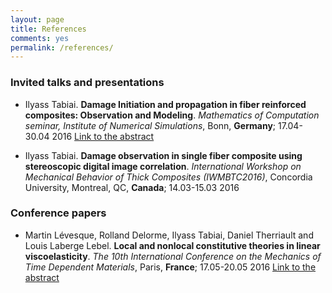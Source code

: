 ```yaml
---
layout: page
title: References
comments: yes
permalink: /references/
---
```


### Invited talks and presentations

* Ilyass Tabiai. **Damage Initiation and propagation in fiber reinforced composites: Observation and Modeling**. *Mathematics of Computation seminar, Institute of Numerical Simulations*, Bonn, __Germany__; 17.04-30.04 2016 [Link to the abstract](http://ullrich.ins.uni-bonn.de/seminar/past/)

* Ilyass Tabiai. **Damage observation in single fiber composite using stereoscopic digital image correlation**. *International Workshop on Mechanical Behavior of Thick Composites (IWMBTC2016)*, Concordia University, Montreal, QC, __Canada__; 14.03-15.03 2016

### Conference papers

* Martin Lévesque, Rolland Delorme, Ilyass Tabiai, Daniel Therriault and Louis Laberge Lebel. **Local and nonlocal constitutive theories in linear viscoelasticity**. *The 10th International Conference on the Mechanics of Time Dependent Materials*, Paris, __France__; 17.05-20.05 2016 [Link to the abstract](https://www.researchgate.net/publication/293174022_Local_and_nonlocal_constitutive_theories_in_linear_viscoelasticity)







